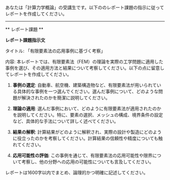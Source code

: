 あなたは「計算力学概論」の受講生です。以下ののレポート課題の指示に従ってレポートを作成してください。

---------------------------------------
** レポート課題 **

**レポート課題指示文**

タイトル: 「有限要素法の応用事例に基づく考察」

内容: 本レポートでは、有限要素法（FEM）の理論を実際の工学問題に適用した事例を選び、その適用方法と結果について考察してください。以下の点に留意してレポートを作成してください。

1. **事例の選定**: 自動車、航空機、建築構造物など、有限要素法が用いられている具体的な事例を一つ選んでください。選んだ事例について、どのような問題が解決されたのかを簡潔に説明してください。

2. **理論の適用**: 選んだ事例において、どのように有限要素法が適用されたのかを説明してください。特に、要素の選択、メッシュの構成、境界条件の設定など、具体的な手法について詳しく述べてください。

3. **結果の解釈**: 計算結果がどのように解釈され、実際の設計や製造にどのように役立ったのかを考察してください。計算結果の信頼性や精度についても触れてください。

4. **応用可能性の評価**: この事例を通じて、有限要素法の応用可能性や限界について考察し、他の分野への応用の可能性についても言及してください。

レポートは1600字以内でまとめ、論理的かつ明確に記述してください。